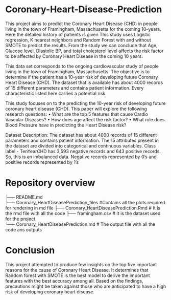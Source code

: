 # Coronary-Heart-Disease-Prediction

This project aims to predict the Coronary Heart Disease (CHD) in people living in the town of Framingham, Massachusetts for the coming 10-years. Here the detailed history of patients is given This study uses Logistic regression, K nearest neighbors and Random Forest with and without SMOTE to predict the results. From the study we can conclude that Age, Glucose level, Diastolic BP, and total cholesterol level affects the risk factor to be affected by Coronary Heart Disease in the coming 10 years. 

This data set corresponds to the ongoing cardiovascular study of people living in the town of Framingham, Massachusetts. The objective is to determine if the patient has a 10-year risk of developing future Coronary Heart Disease (CHD). The dataset that is available has about 4000 records of 15 different parameters and contains patient information. Every characteristic listed here carries a potential risk.

This study focuses on to the predicting the 10-year risk of developing future coronary heart disease (CHD). This paper will explore the following research questions:
• What are the top 5 features that cause Cardio Vascular Diseases?
• How does age affect the risk factor?
• What role does Blood Pressure have in predicting the Heart Disease risk?

Dataset Description: The dataset has about 4000 records of 15 different parameters and contains patient information. The 15 attributes present in the dataset are divided into categorical and continuous variables. Class label - TenYearCHD has 3,593 negative records and 643 positive records. So, this is an imbalanced data. Negative records represented by 0’s and positive records represented by 1’s

# Repository overview

├── README.md         
├── Coronary_HeartDiseasePrediction_files  #Contains all the plots required for rendering in md file
├── Coronary_HeartDiseasePrediction.Rmd    # It is the rmd file with all the code
├── framingham.csv # It is the dataset used for the project  
└── Coronary_HeartDiseasePrediction.md # The output file with all the code ans outputs

# Conclusion

This project attempted to produce few insights on the top five important reasons for the cause of Coronary Heart Disease. It determines that Random forest with SMOTE is the best model to derive the important features with the best accuracy among all. Based on the findings, precautions might be taken against those who are anticipated to have a high risk of developing coronary heart disease.

